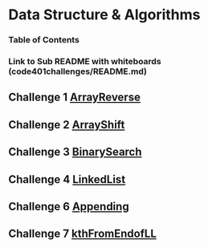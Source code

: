 # Data Structure & Algorithms

### Table of Contents 
### Link to Sub README with whiteboards (code401challenges/README.md)

## Challenge 1 [ArrayReverse](code401challenges/src/main/java/code401challenges/ArrayReverse.java)
## Challenge 2 [ArrayShift](code401challenges/src/main/java/code401challenges/ArrayShift.java)
## Challenge 3 [BinarySearch](code401challenges/src/main/java/code401challenges/BinarySearch.java)
## Challenge 4 [LinkedList](code401challenges/src/main/java/linkedlist/LinkedList.java)
## Challenge 6 [Appending](code401challenges/src/main/java/linkedlist/LinkedList.java)
## Challenge 7 [kthFromEndofLL](code401challenges/src/main/java/linkedlist/LinkedList.java)